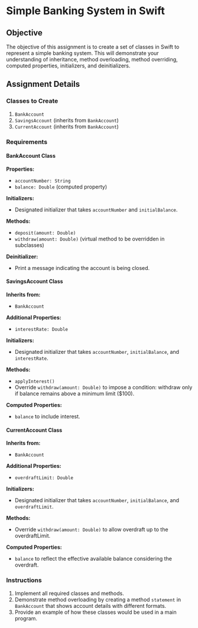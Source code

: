 # Simple Banking System in Swift

## Objective
The objective of this assignment is to create a set of classes in Swift to represent a simple banking system. This will demonstrate your understanding of inheritance, method overloading, method overriding, computed properties, initializers, and deinitializers.

## Assignment Details

### Classes to Create
1. `BankAccount`
2. `SavingsAccount` (inherits from `BankAccount`)
3. `CurrentAccount` (inherits from `BankAccount`)

### Requirements

#### BankAccount Class

**Properties:**
- `accountNumber: String`
- `balance: Double` (computed property)

**Initializers:**
- Designated initializer that takes `accountNumber` and `initialBalance`.

**Methods:**
- `deposit(amount: Double)`
- `withdraw(amount: Double)` (virtual method to be overridden in subclasses)

**Deinitializer:**
- Print a message indicating the account is being closed.

#### SavingsAccount Class

**Inherits from:**
- `BankAccount`

**Additional Properties:**
- `interestRate: Double`

**Initializers:**
- Designated initializer that takes `accountNumber`, `initialBalance`, and `interestRate`.

**Methods:**
- `applyInterest()`
- Override `withdraw(amount: Double)` to impose a condition: withdraw only if balance remains above a minimum limit ($100).

**Computed Properties:**
- `balance` to include interest.

#### CurrentAccount Class

**Inherits from:**
- `BankAccount`

**Additional Properties:**
- `overdraftLimit: Double`

**Initializers:**
- Designated initializer that takes `accountNumber`, `initialBalance`, and `overdraftLimit`.

**Methods:**
- Override `withdraw(amount: Double)` to allow overdraft up to the overdraftLimit.

**Computed Properties:**
- `balance` to reflect the effective available balance considering the overdraft.

### Instructions
1. Implement all required classes and methods.
2. Demonstrate method overloading by creating a method `statement` in `BankAccount` that shows account details with different formats.
3. Provide an example of how these classes would be used in a main program.
